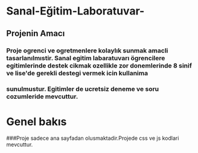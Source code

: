 # Sanal-Eğitim-Laboratuvar-

## Projenin Amacı

### Proje ogrenci ve ogretmenlere kolaylık sunmak amacli tasarlanılmıstir. Sanal egitim labaratuvarı ögrencilere egitimlerinde destek cikmak ozellikle zor donemlerinde 8 sinif ve lise'de gerekli destegi vermek icin kullanima 
###  sunulmustur. Egitimler de ucretsiz deneme ve soru cozumleride mevcuttur.
#  Genel bakıs
###Proje sadece ana sayfadan olusmaktadir.Projede css ve js kodlari mevcuttur.
